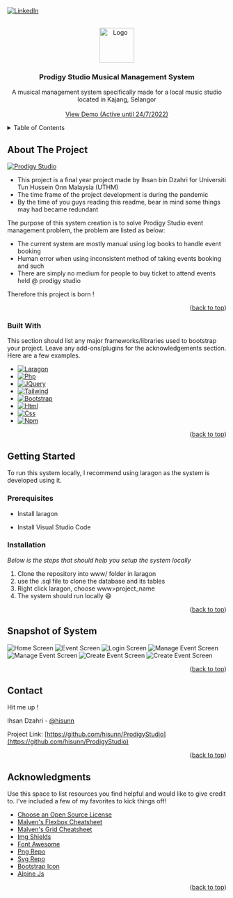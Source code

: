 <div id="top"></div>

<!-- PROJECT SHIELDS -->
<!--
*** Template by https://github.com/othneildrew/Best-README-Template/blob/master/README.md
*** See the bottom of this document for the declaration of the reference variables
*** for contributors-url, forks-url, etc. This is an optional, concise syntax you may use.
*** https://www.markdownguide.org/basic-syntax/#reference-style-links
-->

[![LinkedIn][linkedin-shield]][linkedin-url]

<!-- PROJECT LOGO -->
<br />
<div align="center">
  <a href="https://github.com/othneildrew/Best-README-Template">
    <img src="Img/readmeLogo.png" alt="Logo" width="80" height="80">
  </a>

  <h3 align="center">Prodigy Studio Musical Management System</h3>
  <p align="center">
    A musical management system specifically made for a local music studio located in Kajang, Selangor
    <br />
    <br />
    <a href="https://prodigystudio.live">View Demo (Active until 24/7/2022)</a>  
  </p>
</div>

<!-- TABLE OF CONTENTS -->
<details>
  <summary>Table of Contents</summary>
  <ol>  
    <li>
      <a href="#about-the-project">About The Project</a>
      <ul>
        <li><a href="#built-with">Built With</a></li>
      </ul>
    </li>
    <li>
      <a href="#getting-started">Getting Started</a>
      <ul>
        <li><a href="#prerequisites">Prerequisites</a></li>
        <li><a href="#installation">Installation</a></li>
      </ul>
    </li>
    <li><a href="#usage">Usage</a></li>    
    <li><a href="#contact">Contact</a></li>
    <li><a href="#acknowledgments">Acknowledgments</a></li>
  </ol>
</details>

<!-- ABOUT THE PROJECT -->
## About The Project

[![Prodigy Studio][product-screenshot]](https://github.com/hisunn/ProdigyStudio/tree/master/readme_content/Demo.gif)


* This project is a final year project made by Ihsan bin Dzahri for Universiti Tun Hussein Onn Malaysia (UTHM)
* The time frame of the project development is during the pandemic
* By the time of you guys reading this readme, bear in mind some things may had became redundant

The purpose of this system creation is to solve Prodigy Studio event management problem, the problem are listed as below:
* The current system are mostly manual using log books to handle event booking
* Human error when using inconsistent method of taking events booking and such
* There are simply no medium for people to buy ticket to attend events held @ prodigy studio

Therefore this project is born !


<p align="right">(<a href="#top">back to top</a>)</p>


### Built With

This section should list any major frameworks/libraries used to bootstrap your project. Leave any add-ons/plugins for the acknowledgements section. Here are a few examples.


* [![Laragon][Laragon.com]][Laragon-url]
* [![Php][Php.net]][Php-url]
* [![JQuery][JQuery.com]][JQuery-url]
* [![Tailwind][Tailwindcss.com]][Tailwind-url]
* [![Bootstrap][Bootstrap.com]][Bootstrap-url]
* [![Html][Html.com]][Html-url]
* [![Css][Css.com]][Css-url]
* [![Npm][Npm.com]][Npm-url]


<p align="right">(<a href="#top">back to top</a>)</p>


<!-- GETTING STARTED -->
## Getting Started

To run this system locally, I recommend using laragon as the system is developed using it.

### Prerequisites

* Install laragon 

* Install Visual Studio Code


### Installation

_Below is the steps that should help you setup the system locally_

1. Clone the repository into www/ folder in laragon
2. use the .sql file to clone the database and its tables
3. Right click laragon, choose www>project_name
4. The system should run locally :smile:

<p align="right">(<a href="#top">back to top</a>)</p>

<!-- USAGE EXAMPLES -->
## Snapshot of System

![Home Screen](./readme_content/1.png)
![Event Screen](./readme_content/5.png)
![Login Screen](./readme_content/6.png)
![Manage Event Screen](./readme_content/7.png)
![Manage Event Screen](./readme_content/8.png)
![Create Event Screen](./readme_content/9.png)
![Create Event Screen](./readme_content/10.png)


<p align="right">(<a href="#top">back to top</a>)</p>


<!-- CONTACT -->
## Contact
Hit me up !

Ihsan Dzahri - [@hisunn](https://github.com/hisunn) 

Project Link: [https://github.com/hisunn/ProdigyStudio](https://github.com/hisunn/ProdigyStudio)

<p align="right">(<a href="#top">back to top</a>)</p>



<!-- ACKNOWLEDGMENTS -->
## Acknowledgments

Use this space to list resources you find helpful and would like to give credit to. I've included a few of my favorites to kick things off!

* [Choose an Open Source License](https://choosealicense.com)
* [Malven's Flexbox Cheatsheet](https://flexbox.malven.co/)
* [Malven's Grid Cheatsheet](https://grid.malven.co/)
* [Img Shields](https://shields.io)
* [Font Awesome](https://fontawesome.com)
* [Png Repo](https://www.pngrepo.com/svg/21667/free)
* [Svg Repo](https://www.svgrepo.com)
* [Bootstrap Icon](https://icons.getbootstrap.com)
* [Alpine Js](https://alpinejs.dev/)


<p align="right">(<a href="#top">back to top</a>)</p>



<!-- MARKDOWN LINKS & IMAGES -->
<!-- https://www.markdownguide.org/basic-syntax/#reference-style-links -->
[contributors-shield]: https://img.shields.io/github/contributors/othneildrew/Best-README-Template.svg?style=for-the-badge
[contributors-url]: https://github.com/othneildrew/Best-README-Template/graphs/contributors
[forks-shield]: https://img.shields.io/github/forks/othneildrew/Best-README-Template.svg?style=for-the-badge
[forks-url]: https://github.com/othneildrew/Best-README-Template/network/members
[stars-shield]: https://img.shields.io/github/stars/othneildrew/Best-README-Template.svg?style=for-the-badge
[stars-url]: https://github.com/othneildrew/Best-README-Template/stargazers
[issues-shield]: https://img.shields.io/github/issues/othneildrew/Best-README-Template.svg?style=for-the-badge
[issues-url]: https://github.com/othneildrew/Best-README-Template/issues
[license-shield]: https://img.shields.io/github/license/othneildrew/Best-README-Template.svg?style=for-the-badge
[license-url]: https://github.com/othneildrew/Best-README-Template/blob/master/LICENSE.txt
[linkedin-shield]: https://img.shields.io/badge/-LinkedIn-black.svg?style=for-the-badge&logo=linkedin&colorB=555
[linkedin-url]: https://www.linkedin.com/in/ihsan-dzahri-7095361a5/
[product-screenshot]: images/screenshot.png
[Bootstrap.com]: https://img.shields.io/badge/Bootstrap-563D7C?style=for-the-badge&logo=bootstrap&logoColor=white
[Bootstrap-url]: https://getbootstrap.com
[JQuery.com]: https://img.shields.io/badge/jQuery-0769AD?style=for-the-badge&logo=jquery&logoColor=white
[JQuery-url]: https://jquery.com
[Tailwindcss.com]:https://img.shields.io/badge/TailwindCSS-07b0ce?style=for-the-badge&logo=TailwindCSS&logoColor=white 
[Tailwind-url]:https://tailwindcss.com/
[Php.net]:https://img.shields.io/badge/PHP-697AB1?style=for-the-badge&logo=Php&logoColor=white
[Php-url]:https://www.php.net/
[Html.com]:https://img.shields.io/badge/HTML-e96228?style=for-the-badge&logo=Html5&logoColor=white
[Html-url]:https://html.com/
[Css.com]:https://img.shields.io/badge/CSS-2862e9?style=for-the-badge&logo=Css3&logoColor=white
[Css-url]:https://developer.mozilla.org/en-US/docs/Web/CSS
[Npm.com]:https://img.shields.io/badge/NPM-c53635?style=for-the-badge&logo=Npm&logoColor=white
[Npm-url]:https://www.npmjs.com/
[Laragon.com]:https://img.shields.io/badge/Laragon-36a4ff?style=for-the-badge&logo=Laragon&logoColor=white
[Laragon-url]:https://laragon.org/